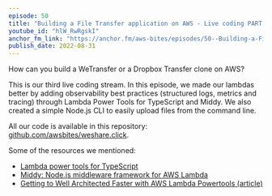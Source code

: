 ```yaml
---
episode: 50
title: "Building a File Transfer application on AWS - Live coding PART 3"
youtube_id: "hlW_RwRgskI"
anchor_fm_link: "https://anchor.fm/aws-bites/episodes/50--Building-a-File-Transfer-application-on-AWS---Live-coding-PART-3-e1n7bkq"
publish_date: 2022-08-31
---
```


How can you build a WeTransfer or a Dropbox Transfer clone on AWS?

This is our third live coding stream. In this episode, we made our lambdas better by adding observability best practices (structured logs, metrics and tracing) through Lambda Power Tools for TypeScript and Middy. We also created a simple Node.js CLI to easily upload files from the command line.

All our code is available in this repository: [github.com/awsbites/weshare.click](https://github.com/awsbites/weshare.click).


Some of the resources we mentioned:

- [Lambda power tools for TypeScript](https://awslabs.github.io/aws-lambda-powertools-typescript/latest/)
- [Middy: Node.js middleware framework for AWS Lambda](https://middy.js.org/)
- [Getting to Well Architected Faster with AWS Lambda Powertools (article)](https://www.fourtheorem.com/blog/aws-lambda-powertools)
